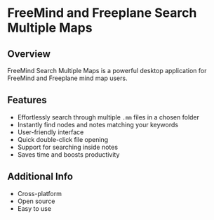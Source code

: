 # FreeMind and Freeplane Search Multiple Maps

## Overview

FreeMind Search Multiple Maps is a powerful desktop application for FreeMind and Freeplane mind map users.

## Features
- Effortlessly search through multiple `.mm` files in a chosen folder
- Instantly find nodes and notes matching your keywords
- User-friendly interface
- Quick double-click file opening
- Support for searching inside notes
- Saves time and boosts productivity

## Additional Info
- Cross-platform
- Open source
- Easy to use
